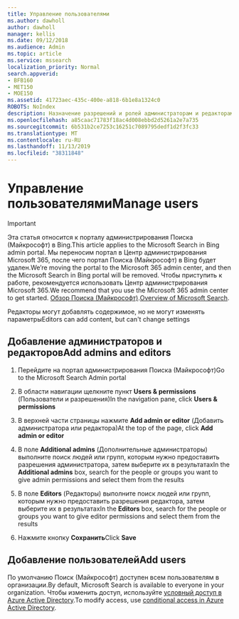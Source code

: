 ```yaml
---
title: Управление пользователями
ms.author: dawholl
author: dawholl
manager: kellis
ms.date: 09/12/2018
ms.audience: Admin
ms.topic: article
ms.service: mssearch
localization_priority: Normal
search.appverid:
- BFB160
- MET150
- MOE150
ms.assetid: 41723aec-435c-400e-a818-6b1e8a1324c0
ROBOTS: NoIndex
description: Назначение разрешений и ролей администраторам и редакторам Поиска (Майкрософт)
ms.openlocfilehash: a85caac71783f18ac4d008ebbd2d5261a2e7a735
ms.sourcegitcommit: 6b531b2ce7253c16251c7089795dedf1d2f3fc33
ms.translationtype: MT
ms.contentlocale: ru-RU
ms.lasthandoff: 11/13/2019
ms.locfileid: "38311848"
---
```

# <a name="manage-users"></a><span data-ttu-id="a63f9-103">Управление пользователями</span><span class="sxs-lookup"><span data-stu-id="a63f9-103">Manage users</span></span>

> [!IMPORTANT]
> <span data-ttu-id="a63f9-104">Эта статья относится к порталу администрирования Поиска (Майкрософт) в Bing.</span><span class="sxs-lookup"><span data-stu-id="a63f9-104">This article applies to the Microsoft Search in Bing admin portal.</span></span> <span data-ttu-id="a63f9-105">Мы переносим портал в Центр администрирования Microsoft 365, после чего портал Поиска (Майкрософт) в Bing будет удален.</span><span class="sxs-lookup"><span data-stu-id="a63f9-105">We’re moving the portal to the Microsoft 365 admin center, and then the Microsoft Search in Bing portal will be removed.</span></span> <span data-ttu-id="a63f9-106">Чтобы приступить к работе, рекомендуется использовать Центр администрирования Microsoft 365.</span><span class="sxs-lookup"><span data-stu-id="a63f9-106">We recommend that you use the Microsoft 365 admin center to get started.</span></span> <span data-ttu-id="a63f9-107">[Обзор Поиска (Майкрософт)](overview-microsoft-search.md).</span><span class="sxs-lookup"><span data-stu-id="a63f9-107">[Overview of Microsoft Search](overview-microsoft-search.md).</span></span>
    
<span data-ttu-id="a63f9-108">Редакторы могут добавлять содержимое, но не могут изменять параметры</span><span class="sxs-lookup"><span data-stu-id="a63f9-108">Editors can add content, but can't change settings</span></span>
  
## <a name="add-admins-and-editors"></a><span data-ttu-id="a63f9-109">Добавление администраторов и редакторов</span><span class="sxs-lookup"><span data-stu-id="a63f9-109">Add admins and editors</span></span>

1. <span data-ttu-id="a63f9-110">Перейдите на портал администрирования Поиска (Майкрософт)</span><span class="sxs-lookup"><span data-stu-id="a63f9-110">Go to the Microsoft Search Admin portal</span></span>
    
2. <span data-ttu-id="a63f9-111">В области навигации щелкните пункт **Users &amp; permissions** (Пользователи и разрешения)</span><span class="sxs-lookup"><span data-stu-id="a63f9-111">In the navigation pane, click **Users &amp; permissions**</span></span>
    
3. <span data-ttu-id="a63f9-112">В верхней части страницы нажмите **Add admin or editor** (Добавить администратора или редактора)</span><span class="sxs-lookup"><span data-stu-id="a63f9-112">At the top of the page, click **Add admin or editor**</span></span>
    
4. <span data-ttu-id="a63f9-113">В поле **Additional admins** (Дополнительные администраторы) выполните поиск людей или групп, которым нужно предоставить разрешения администратора, затем выберите их в результатах</span><span class="sxs-lookup"><span data-stu-id="a63f9-113">In the **Additional admins** box, search for the people or groups you want to give admin permissions and select them from the results</span></span> 
    
5. <span data-ttu-id="a63f9-114">В поле **Editors** (Редакторы) выполните поиск людей или групп, которым нужно предоставить разрешения редактора, затем выберите их в результатах</span><span class="sxs-lookup"><span data-stu-id="a63f9-114">In the **Editors** box, search for the people or groups you want to give editor permissions and select them from the results</span></span> 
    
6. <span data-ttu-id="a63f9-115">Нажмите кнопку **Сохранить**</span><span class="sxs-lookup"><span data-stu-id="a63f9-115">Click **Save**</span></span>
    
## <a name="add-users"></a><span data-ttu-id="a63f9-116">Добавление пользователей</span><span class="sxs-lookup"><span data-stu-id="a63f9-116">Add users</span></span>

<span data-ttu-id="a63f9-117">По умолчанию Поиск (Майкрософт) доступен всем пользователям в организации.</span><span class="sxs-lookup"><span data-stu-id="a63f9-117">By default, Microsoft Search is available to everyone in your organization.</span></span> <span data-ttu-id="a63f9-118">Чтобы изменить доступ, используйте [условный доступ в Azure Active Directory](https://docs.microsoft.com/azure/active-directory/conditional-access/overview).</span><span class="sxs-lookup"><span data-stu-id="a63f9-118">To modify access, use [conditional access in Azure Active Directory](https://docs.microsoft.com/azure/active-directory/conditional-access/overview).</span></span>